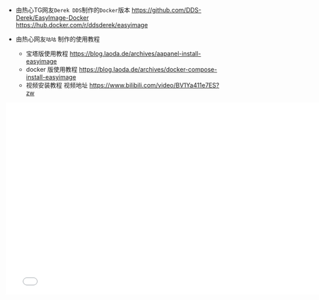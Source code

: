 - 由热心TG网友`Derek DDS`制作的`Docker`版本
https://github.com/DDS-Derek/EasyImage-Docker
https://hub.docker.com/r/ddsderek/easyimage

- 由热心网友`咕咕` 制作的使用教程
  - 宝塔版使用教程
https://blog.laoda.de/archives/aapanel-install-easyimage
  - docker 版使用教程
https://blog.laoda.de/archives/docker-compose-install-easyimage
  - 视频安装教程 视频地址 https://www.bilibili.com/video/BV1Ya411e7ES?zw
<iframe src="//player.bilibili.com/player.html?aid=213629191&bvid=BV1Ya411e7ES&cid=710975430&page=1" scrolling="no" border="0" frameborder="no" framespacing="0" allowfullscreen="true" width="768px" height="450px"> </iframe>